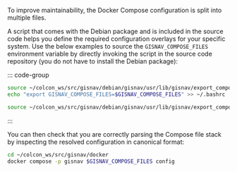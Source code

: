 To improve maintainability, the Docker Compose configuration is split into multiple files.

A script that comes with the Debian package and is included in the source code helps you define the required configuration overlays for your specific system. Use the below examples to source the `GISNAV_COMPOSE_FILES` environment variable by directly invoking the script in the source code repository (you do not have to install the Debian package):

::: code-group

```bash [Persistent <Badge type="tip" text="Recommended"/>]
source ~/colcon_ws/src/gisnav/debian/gisnav/usr/lib/gisnav/export_compose_files.sh ~/colcon_ws/src/gisnav/docker
echo "export GISNAV_COMPOSE_FILES=$GISNAV_COMPOSE_FILES" >> ~/.bashrc
```

```bash [Current session]
source ~/colcon_ws/src/gisnav/debian/gisnav/usr/lib/gisnav/export_compose_files.sh ~/colcon_ws/src/gisnav/docker
```

:::

You can then check that you are correctly parsing the Compose file stack by inspecting the resolved configuration in canonical format:

```bash
cd ~/colcon_ws/src/gisnav/docker
docker compose -p gisnav $GISNAV_COMPOSE_FILES config
```
